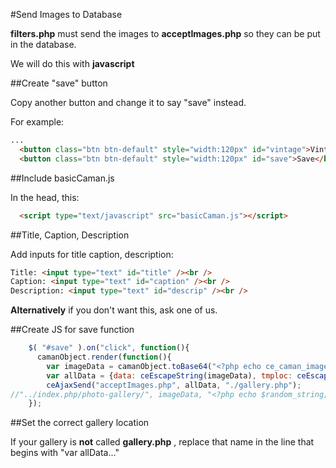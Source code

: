 #Send Images to Database

**filters.php** must send the images to **acceptImages.php** so they can be put in the database.

We will do this with **javascript**

##Create "save" button

Copy another button and change it to say "save" instead.

For example:

```html
...
  <button class="btn btn-default" style="width:120px" id="vintage">Vintage</button>
  <button class="btn btn-default" style="width:120px" id="save">Save</button>

```

##Include basicCaman.js

In the head, this:

```html
  <script type="text/javascript" src="basicCaman.js"></script>
```

##Title, Caption, Description

Add inputs for title caption, description:

```html
Title: <input type="text" id="title" /><br />
Caption: <input type="text" id="caption" /><br />
Description: <input type="text" id="descrip" /><br />
```

**Alternatively** if you don't want this, ask one of us.

##Create JS for save function

```javascript
    $( "#save" ).on("click", function(){
      camanObject.render(function(){
        var imageData = camanObject.toBase64("<?php echo ce_caman_image_type($image_type); ?>");
        var allData = {data: ceEscapeString(imageData), tmploc: ceEscapeString("<?php echo $image_tmp_location; ?>"), type: "<?php echo $image_type; ?>", title: ceEscapeString($("#title").val()), caption: ceEscapeString($("#caption").val()), description: ceEscapeString($("#descrip").val())};
        ceAjaxSend("acceptImages.php", allData, "./gallery.php");
//"../index.php/photo-gallery/", imageData, "<?php echo $random_string; ?>", "<?php echo $image_extension; ?>", "<?php echo $wp_media_dir; ?>", $("#title").val(), $("#caption").val(),$("#descrip").val());
    });
```

##Set the correct gallery location

If your gallery is **not** called **gallery.php** , replace that name in the line that begins with "var allData..."
